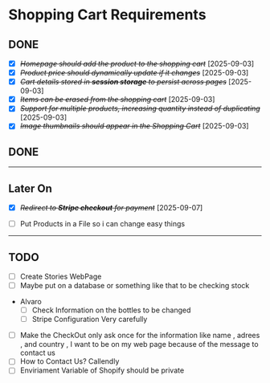 # Shopping Cart Requirements
## DONE
- [X] ~~*Homepage should add the product to the shopping cart*~~ [2025-09-03] 
- [X] ~~*Product price should dynamically update if it changes*~~ [2025-09-03]  
- [X] ~~*Cart details stored in **session storage** to persist across pages*~~ [2025-09-03]  
- [X] ~~*Items can be erased from the shopping cart*~~ [2025-09-03]  
- [X] ~~*Support for multiple products, increasing quantity instead of duplicating*~~ [2025-09-03]  
- [X] ~~*Image thumbnails should appear in the Shopping Cart*~~ [2025-09-03]  
## DONE
---

## Later On
- [X] ~~*Redirect to **Stripe checkout** for payment*~~ [2025-09-07]  
- [ ] Put Products in a File so i can change easy things


---
## TODO
- [ ] Create Stories WebPage
- [ ] Maybe put on a database or something like that to be checking stock
- Alvaro
  - [ ] Check Information on the bottles to be changed
  - [ ] Stripe Configuration Very carefully
- [ ] Make the CheckOut only ask once for the information like name , adrees , and country , I want to be on my web page because of the message to contact us
- [ ] How to Contact Us? Callendly
- [ ] Enviriament Variable of Shopify should be private
